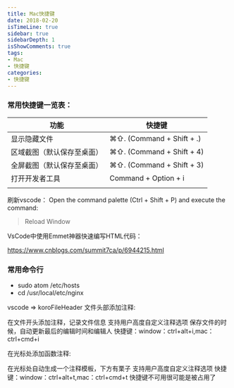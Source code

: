 ```yaml
---
title: Mac快捷键
date: 2018-02-20
isTimeLine: true
sidebar: true
sidebarDepth: 1
isShowComments: true
tags:
- Mac
- 快捷键
categories:
- 快捷键
---
```


### 常用快捷键一览表：

| 功能                                |   快捷键                             | 
| ---------------------------------  | ----------------------------------- |
| 显示隐藏文件                         | ⌘⇧.  (Command + Shift + .)          |
| 区域截图（默认保存至桌面）              | ⌘⇧.  (Command + Shift + 4)          |
| 全屏截图（默认保存至桌面）              | ⌘⇧.  (Command + Shift + 3)          |
| 打开开发者工具              | Command + Option + i         |
||||

刷新vscode：
Open the command palette (Ctrl + Shift + P) and execute the command:

>Reload Window

VsCode中使用Emmet神器快速编写HTML代码：

https://www.cnblogs.com/summit7ca/p/6944215.html



### 常用命令行
+ sudo atom /etc/hosts
+ cd /usr/local/etc/nginx


vscode => koroFileHeader
文件头部添加注释:

在文件开头添加注释，记录文件信息
支持用户高度自定义注释选项
保存文件的时候，自动更新最后的编辑时间和编辑人
快捷键：window：ctrl+alt+i,mac：ctrl+cmd+i



在光标处添加函数注释:

在光标处自动生成一个注释模板，下方有栗子
支持用户高度自定义注释选项
快捷键：window：ctrl+alt+t,mac：ctrl+cmd+t
快捷键不可用很可能是被占用了